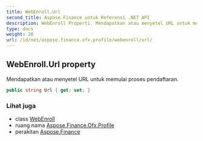 ```yaml
---
title: WebEnroll.Url
second_title: Aspose.Finance untuk Referensi .NET API
description: WebEnroll Properti. Mendapatkan atau menyetel URL untuk memulai proses pendaftaran.
type: docs
weight: 20
url: /id/net/aspose.finance.ofx.profile/webenroll/url/
---
```

## WebEnroll.Url property

Mendapatkan atau menyetel URL untuk memulai proses pendaftaran.

```csharp
public string Url { get; set; }
```

### Lihat juga

* class [WebEnroll](../)
* ruang nama [Aspose.Finance.Ofx.Profile](../../webenroll/)
* perakitan [Aspose.Finance](../../../)


